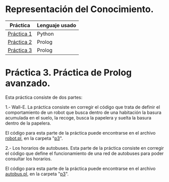 # Representación del Conocimiento. 

Práctica | Lenguaje usado
------------ | -------------
[Práctica 1](#practica-1) | Python
[Práctica 2](#practica-2) | Prolog
[Práctica 3](#practica-3) | Prolog


# Práctica 3. Práctica de Prolog avanzado.

Esta práctica consiste de dos partes: 

1.- Wall-E. La práctica consiste en corregir el código que trata de definir el comportamiento de un robot que busca dentro de una habitación la basura acumulada en el suelo, la recoge, busca la papelera y suelta la basura dentro de la papelera. 

El código para esta parte de la práctica puede encontrarse en el archivo [robot.pl](/p3/robot.pl), en la carpeta "[p3](/p3)". 

2.- Los horarios de autobuses. Esta parte de la práctica consiste en corregir el código que define el funcionamiento de una red de autobuses para poder consultar los horarios. 

El código para esta parte de la práctica puede encontrarse en el archivo [autobus.pl](/p3/autobus.pl), en la carpeta "[p3](/p3)".

